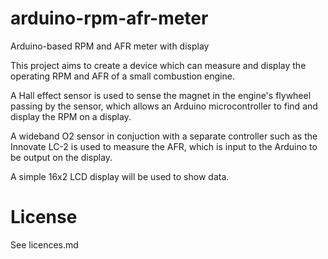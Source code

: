 # arduino-rpm-afr-meter
Arduino-based RPM and AFR meter with display


This project aims to create a device which can measure and display the operating RPM and AFR of a small combustion engine.


A Hall effect sensor is used to sense the magnet in the engine's flywheel passing by the sensor, which allows an Arduino microcontroller to find and display the RPM on a display.


A wideband O2 sensor in conjuction with a separate controller such as the Innovate LC-2 is used to measure the AFR, which is input to the Arduino to be output on the display.


A simple 16x2 LCD display will be used to show data.



# License
See licences.md
